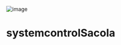 ![image](https://github.com/heverthon/systemcontrolSacola/assets/30555382/5692328e-0533-43e4-bd21-5298a7854c81)
# systemcontrolSacola


